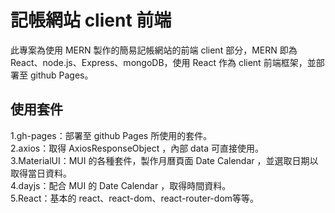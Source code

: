 # 記帳網站 client 前端
此專案為使用 MERN 製作的簡易記帳網站的前端 client 部分，MERN 即為 React、node.js、Express、mongoDB，使用 React 作為 client 前端框架，並部署至 github Pages。
## 使用套件
1.gh-pages：部署至 github Pages 所使用的套件。  
2.axios：取得 AxiosResponseObject ，內部 data 可直接使用。  
3.MaterialUI：MUI 的各種套件，製作月曆頁面 Date Calendar ，並選取日期以取得當日資料。  
4.dayjs：配合 MUI 的 Date Calendar ，取得時間資料。  
5.React：基本的 react、react-dom、react-router-dom等等。  
